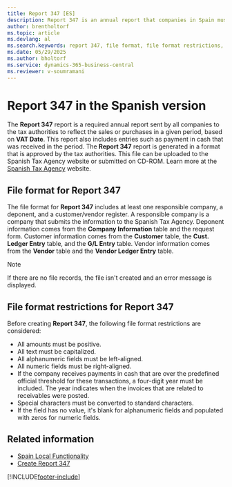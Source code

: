 ```yaml
---
title: Report 347 [ES]
description: Report 347 is an annual report that companies in Spain must submit to tax authorities, detailing sales and purchases for a specified period.
author: brentholtorf
ms.topic: article
ms.devlang: al
ms.search.keywords: report 347, file format, file format restrictions, Spanish version
ms.date: 05/29/2025
ms.author: bholtorf
ms.service: dynamics-365-business-central
ms.reviewer: v-soumramani
---
```


# Report 347 in the Spanish version

The **Report 347** report is a required annual report sent by all companies to the tax authorities to reflect the sales or purchases in a given period, based on **VAT Date**. This report also includes entries such as payment in cash that was received in the period. The **Report 347** report is generated in a format that is approved by the tax authorities. This file can be uploaded to the Spanish Tax Agency website or submitted on CD-ROM. Learn more at the [Spanish Tax Agency](https://sede.agenciatributaria.gob.es/) website.  

## File format for Report 347

The file format for **Report 347** includes at least one responsible company, a deponent, and a customer/vendor register. A responsible company is a company that submits the information to the Spanish Tax Agency. Deponent information comes from the **Company Information** table and the request form. Customer information comes from the **Customer** table, the **Cust. Ledger Entry** table, and the **G/L Entry** table. Vendor information comes from the **Vendor** table and the **Vendor Ledger Entry** table.  

> [!NOTE]  
> If there are no file records, the file isn't created and an error message is displayed.  

## File format restrictions for Report 347

Before creating **Report 347**, the following file format restrictions are considered:  

- All amounts must be positive.  
- All text must be capitalized.  
- All alphanumeric fields must be left-aligned.  
- All numeric fields must be right-aligned.  
- If the company receives payments in cash that are over the predefined official threshold for these transactions, a four-digit year must be included. The year indicates when the invoices that are related to receivables were posted.  
- Special characters must be converted to standard characters.  
- If the field has no value, it's blank for alphanumeric fields and populated with zeros for numeric fields.  

## Related information

- [Spain Local Functionality](spain-local-functionality.md)
- [Create Report 347](how-to-create-report-347.md)

[!INCLUDE[footer-include](../../includes/footer-banner.md)]
